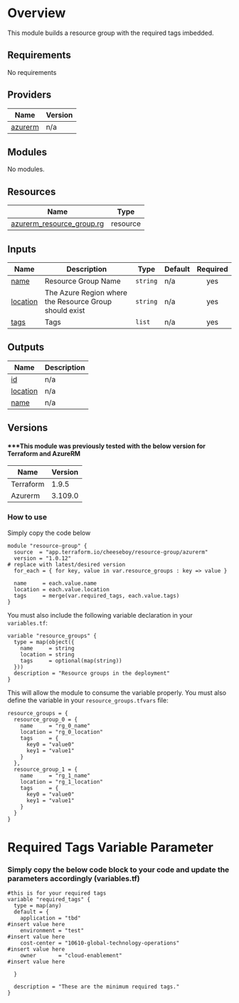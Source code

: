 # Overview
This module builds a resource group with the required tags imbedded.

## Requirements
No requirements

## Providers
| Name | Version |
|------|---------|
| <a name="provider_azurerm"></a> [azurerm](#provider\_azurerm) | n/a |

## Modules

No modules.

## Resources

| Name | Type |
|------|------|
| [azurerm_resource_group.rg](https://registry.terraform.io/providers/hashicorp/azurerm/latest/docs/resources/resource_group) | resource |

## Inputs

| Name | Description | Type | Default | Required |
|------|-------------|------|---------|:--------:|
| <a name="input_name"></a> [name](#input\_name) | Resource Group Name | `string` | n/a | yes |
| <a name="input_location"></a> [location](#input\_location) | The Azure Region where the Resource Group should exist | `string` | n/a | yes |
| <a name="input_tags"></a> [tags](#input\_tags) | Tags | `list` | n/a | yes |

## Outputs

| Name | Description |
|------|-------------|
| <a name="output_id"></a> [id](#output\_id) | n/a |
| <a name="output_location"></a> [location](#output\_location) | n/a |
| <a name="output_name"></a> [name](#output\_name) | n/a |

## Versions

#### ***This module was previously tested with the below version for Terraform and AzureRM

| Name | Version |
|------|---------|
|Terraform | 1.9.5 |
|Azurerm | 3.109.0 |

### How to use

Simply copy the code below 

```
module "resource-group" {
  source  = "app.terraform.io/cheeseboy/resource-group/azurerm"
  version = "1.0.12"                                                    # replace with latest/desired version
  for_each = { for key, value in var.resource_groups : key => value }

  name     = each.value.name
  location = each.value.location
  tags     = merge(var.required_tags, each.value.tags)
}
```

You must also include the following variable declaration in your `variables.tf`:

```
variable "resource_groups" {
  type = map(object({
    name     = string
    location = string
    tags     = optional(map(string))
  }))
  description = "Resource groups in the deployment"
}
```

This will allow the module to consume the variable properly. You must also define the variable in your `resource_groups.tfvars` file:
```
resource_groups = {
  resource_group_0 = {
    name     = "rg_0_name"
    location = "rg_0_location"
    tags     = {
      key0 = "value0"
      key1 = "value1"
    }
  },
  resource_group_1 = {
    name     = "rg_1_name"
    location = "rg_1_location"
    tags     = {
      key0 = "value0"
      key1 = "value1"
    }
  }
}
```

# Required Tags Variable Parameter 

### Simply copy the below code block to your code and update the parameters accordingly (variables.tf)

```
#this is for your required tags
variable "required_tags" {
  type = map(any)
  default = {
    application = "tbd"                                         #insert value here
    environment = "test"                                        #insert value here
    cost-center = "10610-global-technology-operations"          #insert value here
    owner       = "cloud-enablement"                            #insert value here

  }

  description = "These are the minimum required tags."
}
```
